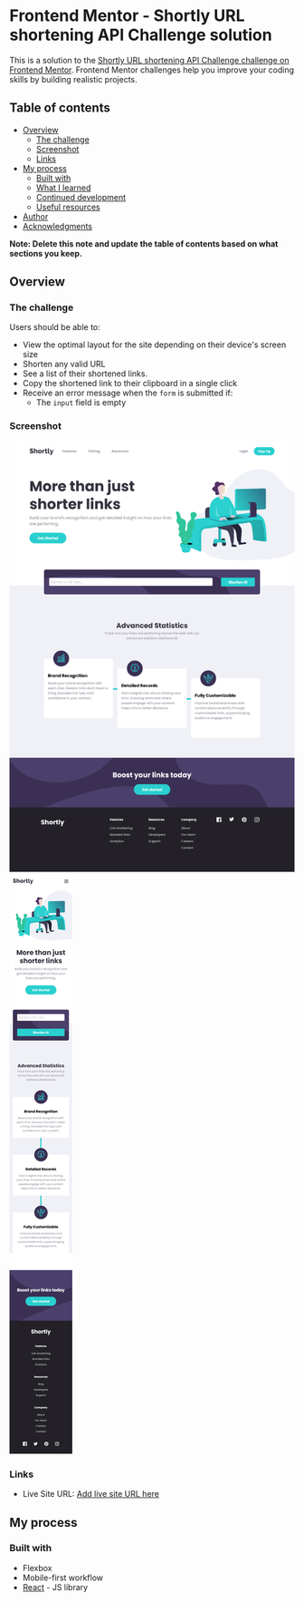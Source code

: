 # Frontend Mentor - Shortly URL shortening API Challenge solution

This is a solution to the [Shortly URL shortening API Challenge challenge on Frontend Mentor](https://www.frontendmentor.io/challenges/url-shortening-api-landing-page-2ce3ob-G). Frontend Mentor challenges help you improve your coding skills by building realistic projects.

## Table of contents

- [Overview](#overview)
  - [The challenge](#the-challenge)
  - [Screenshot](#screenshot)
  - [Links](#links)
- [My process](#my-process)
  - [Built with](#built-with)
  - [What I learned](#what-i-learned)
  - [Continued development](#continued-development)
  - [Useful resources](#useful-resources)
- [Author](#author)
- [Acknowledgments](#acknowledgments)

**Note: Delete this note and update the table of contents based on what sections you keep.**

## Overview

### The challenge

Users should be able to:

- View the optimal layout for the site depending on their device's screen size
- Shorten any valid URL
- See a list of their shortened links.
- Copy the shortened link to their clipboard in a single click
- Receive an error message when the `form` is submitted if:
  - The `input` field is empty

### Screenshot

![](./screenshot.png)
![](./screen-mobile.png)

### Links

- Live Site URL: [Add live site URL here](https://your-live-site-url.com)

## My process

### Built with

- Flexbox
- Mobile-first workflow
- [React](https://reactjs.org/) - JS library

